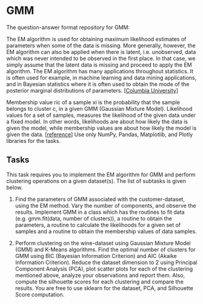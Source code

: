 # GMM
The question-answer format repository for GMM:  

The EM algorithm is used for obtaining maximum likelihood estimates of parameters when some of the data is missing. More generally, however, the EM
algorithm can also be applied when there is latent, i.e. unobserved, data which
was never intended to be observed in the first place. In that case, we simply
assume that the latent data is missing and proceed to apply the EM algorithm.
The EM algorithm has many applications throughout statistics. It is often used
for example, in machine learning and data mining applications, and in Bayesian
statistics where it is often used to obtain the mode of the posterior marginal
distributions of parameters. [[Columbia University](http://www.columbia.edu/~mh2078/MachineLearningORFE/EM_Algorithm.pdf)]  

Membership value ric of a sample xi
is the probability that the sample
belongs to cluster c, in a given GMM (Gaussian Mixture Model). Likelihood
values for a set of samples, measures the likelihood of the given data under a
fixed model. In other words, likelihoods are about how likely the data is given
the model, while membership values are about how likely the model is given the
data. [[reference](https://hastie.su.domains/Papers/ESLII.pdf)]
Use only NumPy, Pandas, Matplotlib, and Plotly libraries for the tasks.
## Tasks
This task requires you to implement the EM algorithm for GMM and perform
clustering operations on a given dataset(s). The list of subtasks is given below.
1. Find the parameters of GMM associated with the customer-dataset, using the EM method. Vary the number of components, and observe the
results. Implement GMM in a class which has the routines to fit data (e.g.
gmm.fit(data, number of clusters)), a routine to obtain the parameters, a
routine to calculate the likelihoods for a given set of samples and a routine
to obtain the membership values of data samples.

2. Perform clustering on the wine-dataset using Gaussian Mixture Model
(GMM) and K-Means algorithms. Find the optimal number of clusters
for GMM using BIC (Bayesian Information Criterion) and AIC (Akaike
Information Criterion). Reduce the dataset dimension to 2 using Principal
Component Analysis (PCA), plot scatter plots for each of the clustering
mentioned above, analyze your observations and report them. Also, compute the silhouette scores for each clustering and compare the results.
You are free to use sklearn for the dataset, PCA, and Silhouette Score
computation.
